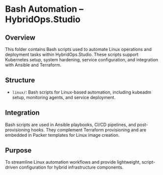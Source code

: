# Bash Automation – HybridOps.Studio

## Overview

This folder contains Bash scripts used to automate Linux operations and deployment tasks within HybridOps.Studio. These scripts support Kubernetes setup, system hardening, service configuration, and integration with Ansible and Terraform.

## Structure

- `linux/`: Bash scripts for Linux-based automation, including kubeadm setup, monitoring agents, and service deployment.

## Integration

Bash scripts are used in Ansible playbooks, CI/CD pipelines, and post-provisioning hooks. They complement Terraform provisioning and are embedded in Packer templates for Linux image creation.

## Purpose

To streamline Linux automation workflows and provide lightweight, script-driven configuration for hybrid infrastructure components.
